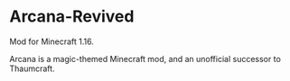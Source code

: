 # Arcana-Revived
Mod for Minecraft 1.16.

Arcana is a magic-themed Minecraft mod, and an unofficial successor to Thaumcraft. 